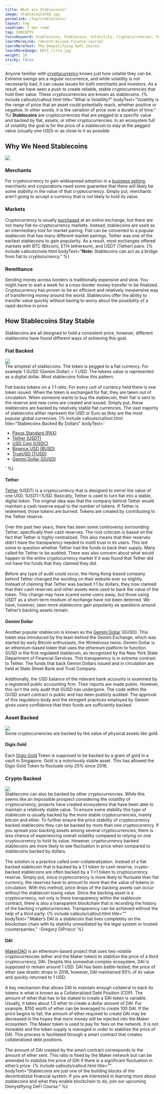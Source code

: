 ```yaml
---
title: What are Stablecoins?
image: StablecoinsFAQ.jpg
permalink: /faq/stablecoins/
layout: faq
readtime: 7 min read
tag: CONCEPTS
focusKeyword: Stablecoins, Stablecoin, Volatility, Cryptocurrencies, Tether, Gemini Dollar, DAI, MakerDAO
learnMoreLink: /decentralized-finance-course/
learnMoreText: The Demystifying DeFi Course
learnMoreImage: DEFI_title.jpg
weight: 10
sticky: false
---
```

<span>Anyone familiar with <a href="/faq/what-is-cryptocurrency/">cryptocurrency</a> knows just how volatile they can be. Extreme swings are a regular occurrence, and while volatility is not necessarily bad, it can cause issues for both merchants and investors. As a result, we have seen a push to create reliable, stable cryptocurrencies that hold their value. These cryptocurrencies are known as stablecoins.</span>
{% include callouts/callout.html
   title="What is Volatility?"
	bodyText="Volatility is the range of price that an asset could potentially reach, whether positive or negative. In other words, it is the variation of price over a duration of time."
%}
<span><b>Stablecoins</b> are cryptocurrencies that are pegged to a specific value and backed by fiat, assets, or other cryptocurrencies. In an ecosystem full of volatility the goal is for the price of a stablecoin to stay at the pegged value (usually one USD) or as close to it as possible.</span>
<h2>Why We Need Stablecoins</h2>
<img src="/assets/img/StablecoinsTetherDai.jpg">
<h3>Merchants</h3>
<span>For cryptocurrency to gain widespread adoption in a <a href="/courses/blockchain-for-business/">business setting</a>, merchants and corporations need some guarantee that there will likely be some stability in the value of that cryptocurrency. Simply put, merchants aren’t going to accept a currency that is not likely to hold its value.</span>
<h3>Markets</h3>
<span>Cryptocurrency is usually <a href="/faq/how-to-buy-bitcoin/">purchased</a> at an online exchange, but there are not many fiat-to-cryptocurrency markets. Instead, stablecoins are used as an intermediary tool for market pairing. Fiat can be converted to a popular stablecoin that has many different market pairings. Tether was one of the earliest stablecoins to gain popularity. As a result, most exchanges offered markets with BTC (Bitcoin), ETH (ethereum), and USDT (Tether) pairs.</span>
{% include callouts/note.html
	bodyText="<b>Note:</b> Stablecoins can act as a bridge from fiat to cryptocurrency."
%}
<h3>Remittance</h3>
<span>Sending money across borders is traditionally expensive and slow. You might have to wait a week for a cross-border money transfer to be finalized. Cryptocurrency has proven to be an efficient and relatively inexpensive way of transferring money around the world. Stablecoins offer the ability to transfer value quickly without having to worry about the possibility of a rapid decline in price.</span>
<h2>How Stablecoins Stay Stable</h2>
<span>Stablecoins are all designed to hold a consistent price, however, different stablecoins have found different ways of achieving this goal.</span>
<h3>Fiat Backed</h3>
<img src="/assets/img/backedbycurrency.jpg">
<br>
<span>The simplest of stablecoins. The token is pegged to a fiat currency. For example 1 GUSD (Gemini Dollar) = 1 USD. The tokens value is represented as a digital dollar. Most stablecoins follow this pattern.</span>
<br>
<br>
<span>Fiat backs tokens on a 1:1 ratio. For every unit of currency held there is one token issued. When the token is exchanged for fiat, they are taken out of circulation. When someone wants to buy the stablecoin, their fiat is sent to the reserve and new coins are created and issued. Simply put, these stablecoins are backed by relatively stable fiat currencies. The vast majority of stablecoins either represent the USD or Euro as they are the most popular global currencies.</span>
{% include callouts/callout.html
   title="Stablecoins Backed By Dollars"
	bodyText='<ul>
  <li><a href="https://www.paxos.com/pax/">Paxos Standard (PAX)</a></li>
  <li><a href="https://tether.to/">Tether (USDT)</a></li>
  <li><a href="https://www.centre.io/usdc">USD Coin (USDC)</a></li>
  <li><a href="https://www.binance.com/en/busd">Binance USD (BUSD)</a></li>
  <li><a href="https://www.trusttoken.com/">TrueUSD (TUSD)</a></li>
  <li><a href="https://www.gemini.com/dollar">Gemini Dollar (GUSD)</a></li>
</ul>'
%}
<h4>Tether</h4>
<span><a href="https://tether.to/">Tether</a> (USDT) is a cryptocurrency that is designed to mirror the value of one USD. 1USDT=1USD. Basically, Tether is used to turn fiat into a stable, digital token. The original idea was that the company behind Tether would maintain a cash reserve equal to the number of tokens. If Tether is redeemed, those tokens are burned. Tokens are created by contributing to the Tether reserve.</span>
<br>
<br>
<span>Over the past two years, there has been some controversy surrounding Tether, specifically their cash reserves. The root criticism is based on the fact that Tether is highly centralized. This also means that their reserves didn’t have the transparency needed to instill trust in its users. This led some to question whether Tether had the funds to back their supply. Many called for Tether to be audited. There was also concern about what would happen to the entire cryptocurrency market if it was found that Tether did not have the funds that they claimed they did.</span>
<br>
<br>
<span>Before any type of audit could occur, the Hong Kong-based company behind Tether changed the wording on their website ever so slightly. Instead of claiming that Tether was backed 1:1 by dollars, they now claimed that their cash reserves and other assets were used to back the value of the token. This change may have scared some users away, but those using USDT as a short-term medium of exchange have not been deterred. We have, however, seen more stablecoins gain popularity as questions around Tether’s backing assets remain.</span>
<h4>Gemini Dollar</h4>
<span>Another popular stablecoin is known as the <a href="https://www.gemini.com/dollar">Gemini Dollar</a> (GUSD). This token was introduced by the team behind the Gemini Exchange, which was started by early Bitcoin enthusiasts, the Winkelvoss twins. Gemini Dollar is an ethereum-based token that uses the ethereum platform to function. GUSD is the first regulated stablecoin, as recognized by the New York State Department of Financial Services. This transparency is in extreme contrast to Tether. The funds that back Gemini Dollars issued and in circulation are held at State Street Bank and Trust Company.</span>
<br>
<br>
<span>Additionally, the USD balance of the relevant bank accounts is examined by a registered public accounting firm. Their reports are made public. However, this isn’t the only audit that GUSD has undergone. The code within the GUSD smart contract is public and has been publicly audited.  The approval of this regulatory body and the stringent practices employed by Gemini gives users confidence that their funds are sufficiently backed.</span>
<h3>Asset Backed</h3>
<img src="/assets/img/backedbyassets.jpg">
<br>
<span>Some cryptocurrencies are backed by the value of physical assets like gold.</span>
<h4>Digix Gold</h4>
<span>Each <a href="https://digix.global/">Digix Gold</a> Token is supposed to be backed by a gram of gold in a vault in Singapore. Gold is a notoriously stable asset. This has allowed the Digix Gold Token to fluctuate only 25% since 2016.</span>
<h3>Crypto Backed</h3>
<img src="/assets/img/backedbycollateralization.jpg">
<br>
<span>Stablecoins can also be backed by other cryptocurrencies. While this seems like an impossible prospect considering the volatility of cryptocurrency, projects have created ecosystems that have been able to maintain a relatively stable value. To ensure some stability this type of stablecoin is usually backed by the more stable cryptocurrencies, mainly bitcoin and ether. To further ensure the price stability of cryptocurrency backed stablecoins they can be backed by more than one cryptocurrency. If you spread your backing assets among several cryptocurrencies, there is less chance of experiencing overall volatility compared to relying on one cryptocurrency to hold its value. However, cryptocurrency backed stablecoins are more likely to see fluctuation in price when compared to stablecoins backed by dollars.</span>
<br>
<br>
<span>The solution is a practice called over-collateralization. Instead of a fiat backed stablecoin that is backed by a 1:1 token to cash reserve, crypto-backed stablecoins are often backed by a 1:>1 token to cryptocurrency reserve. Simply put, since cryptocurrency is more likely to fluctuate than fiat currency, the reserves have to amount to more than the value of tokens in circulation. With this method, price drops of the backing assets can occur without the stablecoin losing value. Since the backing asset is a cryptocurrency, not only is there transparency within the stablecoin contract, there is also a transparent blockchain that is recording the history of the backing cryptocurrencies. Transparency can be achieved without the help of a third party.</span>
{% include callouts/callout.html
   title=""
	bodyText='"Maker’s DAI is a stablecoin that lives completely on the blockchain chain with its stability unmediated by the legal system or trusted counterparties."
-Gregory DiPrisco'
%}
<h4>DAI</h4>
<span><a href="https://makerdao.com/en/">MakerDAO</a> is an ethereum-based project that uses two volatile cryptocurrencies (ether and the Maker token) to stabilize the price of a third cryptocurrency, DAI. Despite this somewhat complex ecosystem, DAI is supposed to remain around 1 USD. DAI has been battle-tested; the price of ether saw drastic drops in 2018, however, DAI maintained 93% of its value and quickly returned to 1 USD.</span>
<br>
<br>
<span>A key mechanism that allows DAI to maintain enough collateral to back its tokens is what is known as a Collateralized Debt Position (CDP). The amount of ether that has to be staked to create a DAI token is variable. Usually, it takes about 1.5 ether to create a dollar amount of DAI. For example, $150 worth of ether can be leveraged to create 100 DAI. If the price begins to fall, the amount of ether required to create DAI may be decreased in the hopes that more money will be injected into the Maker ecosystem. The Maker token is used to pay for fees on the network. It is not mineable and the token supply is managed in order to stabilize the price of DAI. This process is facilitated through a smart contract that creates collateralized debt positions.</span>
<br>
<br>
<span>The amount of DAI created by the smart contract corresponds to the amount of ether sent. This ratio is fixed by the Maker network but can be amended to stabilize the price of DAI if there is a significant fluctuation in ether’s price.</span>
{% include callouts/callout.html
   title=""
	bodyText="Stablecoins are just one of the building blocks of the decentralized financial system. If you are interested in learning more about stablecoins and what they enable blockchain to do, join our upcoming Demystifying DeFi Course."
%}

